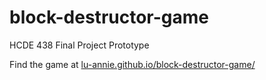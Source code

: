 # block-destructor-game
HCDE 438 Final Project Prototype

Find the game at [lu-annie.github.io/block-destructor-game/](https://lu-annie.github.io/block-destructor-game/)
